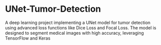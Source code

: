 # UNet-Tumor-Detection
A deep learning project implementing a UNet model for tumor detection using advanced loss functions like Dice Loss and Focal Loss. The model is designed to segment medical images with high accuracy, leveraging TensorFlow and Keras
